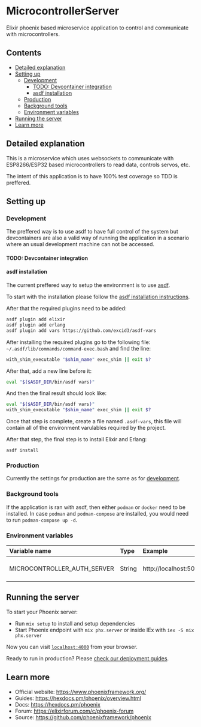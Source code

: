 # MicrocontrollerServer

Elixir phoenix based microservice application to control and communicate with microcontrollers.

## Contents

* [Detailed explanation](#detailed-explanation)
* [Setting up](#setting-up)
  * [Development](#development)
    * [TODO: Devcontainer integration](#todo-devcontainer-integration)
    * [asdf installation](#asdf-installation)
  * [Production](#production)
  * [Background tools](#background-tools)
  * [Environment variables](#environment-variables)
* [Running the server](#running-the-server)
* [Learn more](#learn-more)

## Detailed explanation

This is a microservice which uses websockets to communicate with ESP8266/ESP32 based microcontrollers to read data, controls servos, etc.

The intent of this application is to have 100% test coverage so TDD is preffered.

## Setting up


### Development

The preffered way is to use asdf to have full control of the system but devcontainers are also a valid way of running the application in a scenario where an usual development machine can not be accessed.

#### TODO: Devcontainer integration

#### asdf installation

The current preffered way to setup the environment is to use [asdf](https://asdf-vm.com). 

To start with the installation please follow the [asdf installation instructions](https://asdf-vm.com/guide/getting-started.html).

After that the required plugins need to be added:

```bash
asdf plugin add elixir
asdf plugin add erlang
asdf plugin add vars https://github.com/excid3/asdf-vars
```

After installing the required plugins go to the following file: `~/.asdf/lib/commands/command-exec.bash` and find the line:

```bash
with_shim_executable "$shim_name" exec_shim || exit $?
```

After that, add a new line before it:

```bash
eval "$($ASDF_DIR/bin/asdf vars)"
```

And then the final result should look like:

```bash
eval "$($ASDF_DIR/bin/asdf vars)"
with_shim_executable "$shim_name" exec_shim || exit $?
```

Once that step is complete, create a file named `.asdf-vars`, this file will contain all of the environment varulables required by the project.

After that step, the final step is to install Elixir and Erlang:

```
asdf install
```

### Production

Currently the settings for production are the same as for [development](#development).

### Background tools

If the application is ran with asdf, then either `podman` or `docker` need to be installed. In case `podman` and `podman-compose` are installed, you would need to run `podman-compose up -d`.

### Environment variables

|Variable name|Type|Example|Definition|optional|
|:-----|:-----|:-----|:-----|:-----|
|MICROCONTROLLER_AUTH_SERVER|String|http://localhost:5000|URL of the auth server.|No


## Running the server

To start your Phoenix server:

  * Run `mix setup` to install and setup dependencies
  * Start Phoenix endpoint with `mix phx.server` or inside IEx with `iex -S mix phx.server`

Now you can visit [`localhost:4000`](http://localhost:4000) from your browser.

Ready to run in production? Please [check our deployment guides](https://hexdocs.pm/phoenix/deployment.html).

## Learn more

  * Official website: https://www.phoenixframework.org/
  * Guides: https://hexdocs.pm/phoenix/overview.html
  * Docs: https://hexdocs.pm/phoenix
  * Forum: https://elixirforum.com/c/phoenix-forum
  * Source: https://github.com/phoenixframework/phoenix
